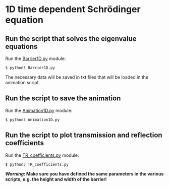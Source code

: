 # 1D time dependent Schrödinger equation
## Run the script that solves the eigenvalue equations 
Run the [Barrier1D.py](https://github.com/vanessacerrone/Computational_Physics/blob/main/1D/Barrier1D.py) module:

```
$ python3 Barrier1D.py
```

The necessary data will be saved in txt files that will be loaded in the animation script. 
## Run the script to save the animation 
Run the [Animation1D.py](https://github.com/vanessacerrone/Computational_Physics/blob/main/1D/Animation1D.py) module:

```
$ python3 Animation1D.py
```

## Run the script to plot transmission and reflection coefficients 
Run the [TR_coefficients.py](https://github.com/vanessacerrone/Computational_Physics/blob/main/1D/TR_coefficients.py) module:

```
$ python3 TR_coefficients.py
```

**_Warning_: Make sure you have defined the same parameters in the various scripts, e.g. the height and width of the barrier!**


